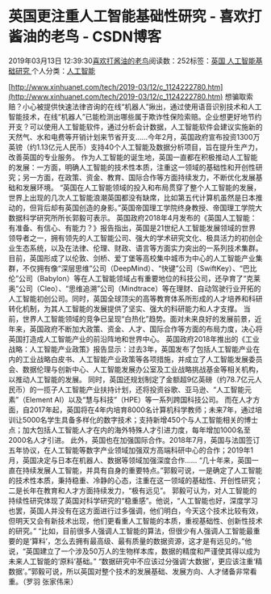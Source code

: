 
# 英国更注重人工智能基础性研究 - 喜欢打酱油的老鸟 - CSDN博客


2019年03月13日 12:39:30[喜欢打酱油的老鸟](https://me.csdn.net/weixin_42137700)阅读数：252标签：[英国																](https://so.csdn.net/so/search/s.do?q=英国&t=blog)[人工智能基础研究																](https://so.csdn.net/so/search/s.do?q=人工智能基础研究&t=blog)[
							](https://so.csdn.net/so/search/s.do?q=英国&t=blog)个人分类：[人工智能																](https://blog.csdn.net/weixin_42137700/article/category/7820233)


[http://www.xinhuanet.com/tech/2019-03/12/c_1124222780.htm](http://www.xinhuanet.com/tech/2019-03/12/c_1124222780.htm)
想骗取索赔？小心被提供快速法律咨询的在线“机器人”揪出，通过使用语音识别技术和人工智能技术，在线“机器人”已能检测出哪些属于欺诈性保险索赔。企业想更好地节约开支？可以使用人工智能软件，通过分析会计数据，人工智能软件会建议实施新的天然气、水和电费等开销计划来节省开支……今年2月，英国政府宣布投资1300万英镑（约1.13亿元人民币）支持40个人工智能及数据分析项目，旨在提升生产力，改善英国的专业服务。
作为人工智能的诞生地，英国一直都在积极推动人工智能的发展：一方面，明确人工智能的技术性本质，注重这一领域的基础性和开创性研究；另一方面，在政策、资金、教育、国际合作等方面持续发力，不断优化发展基础和发展环境。
“英国在人工智能领域的投入和布局贯穿了整个人工智能的发展，世界上出现的几次人工智能浪潮英国都没有缺席，比如第五代计算机虽然是日本推动的，但背后却有英国创造的身影。”英国帝国理工学院终身教授、帝国理工学院大数据科学研究所所长郭毅可表示。
英国政府2018年4月发布的《英国人工智能：有准备、有信心、有能力？》报告指出，英国是21世纪人工智能发展领域的世界领导者之一，拥有领先的人工智能公司、强大的学术研究文化、极具活力的初创企业生态系统，以及在法律、伦理、财政、语言等方面实力突出的一系列技术集群。
目前，英国形成了以伦敦、剑桥、爱丁堡等高校集中城市为中心的人工智能产业集群，不仅拥有像“深层思维”公司（DeepMind）、“快键”公司（SwiftKey）、“巴比伦”公司（Babylon）等在人工智能领域占有重要地位的科技公司，还孕育了“克莱奥”公司（Cleo）、“思维追溯”公司（Mindtrace）等在理财、自动驾驶行业开拓的人工智能初创公司。同时，英国全球顶尖的高等教育体系所形成的人才培养和科研转化机制，为其人工智能的发展提供了坚实、强大的科研能力和人才支撑。
当前，世界人工智能领域的竞争已呈现“白热化”趋势。面对未来良好的发展前景，近年来，英国政府不断加大政策、资金、人才、国际合作等方面的布局力度，决心将英国打造成人工智能产业的前沿阵地和世界中心。
英国政府2018年推出的《工业战略：人工智能产业政策》报告显示：过去3年，英国发布了包括人工智能产业在内的工业战略白皮书、人工智能产业政策等各项措施，并成立了人工智能发展委员会、数据伦理与创新中心、人工智能发展办公室及工业战略挑战基金等相关机构，以推动人工智能的发展。
同时，英国还规划制定了金额超9亿英磅（约78.7亿元人民币）的一揽子人工智能产业扶持计划，还将投资谷歌、亚马逊、“人工智能元素”（Element AI）以及“慧与科技”（HPE）等一系列跨国科技公司。
而在人才方面，自2017年起，英国将在4年内培育8000名计算机科学教师；未来7年，通过培训让5000名学生具备多样化的数字技术；支持新增450个与人工智能相关的博士点；加大包括人工智能人才在内的海外特殊人才引进力度，每年增加1000名至2000名人才引进。
此外，英国也在加强国际合作。2018年7月，英国与法国签订五年协议，在人工智能等数字产业领域加强双方高端科研中心的合作；2019年1月，英国决定与日本在机器人、数据等领域加强深度合作……
“几十年来，英国一直在持续发展人工智能，并具有自身的重要特点。”郭毅可说，一是确定了人工智能的技术性本质，秉持稳重、冷静的心态，注重在这一领域的基础性、开创性研究；二是长年在教育和人才方面持续发力，“极有远见”。
郭毅可认为，对人工智能的持续性研究体现了英国对科学研究的“稳重感”。他说，“人工智能也好，深度学习也罢，英国人并没有在这方面进行过多强调，他们明白，今天这个技术比较有效，但明天又会有新技术出现，他们更看重人工智能的本质，重视基础性、创新性技术的研究。”
“比如，目前很多人强调人工智能的算法，但很少有人强调人工智能最重要的是‘算料’，怎么去拥有最高级、最有质量的数据资源，这才是有远见的。”他说，“英国建立了一个涉及50万人的生物样本库，数据的精度和严谨使其得以成为未来人工智能的‘原料’基础。”
“数据研究中不应该过分强调‘大数据’，更应该注重‘精数据’。”郭毅可说，所以英国对整个技术的发展基础、发展方向、人才储备非常看重。（罗羽 张家伟来）

